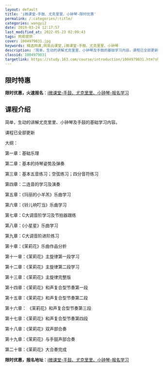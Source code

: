 ```yaml
---
layout: default
title: 'i微课堂-手鼓、尤克里里、小钟琴-限时优惠'
permalink: /:categories/:title/
categories: wangyi2
date: 2019-03-24 12:17:57
last_modified_at: 2022-05-23 02:09:43
tags: 网易提供
cover: 1004979031.jpg
keywords: 精选网课,网易云课堂,i微课堂-手鼓、尤克里里、小钟琴
description: '简单，生动的讲解尤克里里、小钟琴及手鼓的基础学习内容。课程已全部更新大纲：第一章：基础乐理第二章：基本的持琴姿势及弹奏第'
classid: 1004979031
targetlink: https://study.163.com/course/introduction/1004979031.htm?share=1&shareId=1025206652&utm_campaign=share&utm_medium=iphoneShare&utm_source=&utm_u=1025206652
---
```


## 限时特惠

**限时优惠，火速报名**：[i微课堂-手鼓、尤克里里、小钟琴-报名学习](https://study.163.com/course/introduction/1004979031.htm?share=1&shareId=1025206652&utm_campaign=share&utm_medium=iphoneShare&utm_source=&utm_u=1025206652)

## 课程介绍

简单，生动的讲解尤克里里、小钟琴及手鼓的基础学习内容。

课程已全部更新

大纲：

第一章：基础乐理

第二章：基本的持琴姿势及弹奏

第三章：基本五音练习；空弦练习；四分音符练习

第四章：二连音的学习及演奏

第五章：《玛丽的小羊羔》乐曲学习

第六章：《铃儿响叮当》乐曲学习

第七章：C大调音阶学习及节拍器跟练

第八章：《小星星》乐曲学习

第九章：C大调音阶进阶练习

第十章：《茉莉花》乐曲作品分析

第十一章：《茉莉花》主旋律第一段学习

第十二章：《茉莉花》主旋律第二段学习

第十三章：《茉莉花》主旋律完整版

第十四章：《茉莉花》和声复合型节奏第一段

第十五章：《茉莉花》和声复合型节奏第二段

第十六章： 《茉莉花》和声复合型节奏第三段

第十七章：《茉莉花》和声复合型节奏第四段

第十八章：《茉莉花》双声部合奏

第十九章：《茉莉花》与手鼓声部合奏

第二十章：《茉莉花》大合奏完成

**限时优惠，报名地址**：[i微课堂-手鼓、尤克里里、小钟琴-报名学习](https://study.163.com/course/introduction/1004979031.htm?share=1&shareId=1025206652&utm_campaign=share&utm_medium=iphoneShare&utm_source=&utm_u=1025206652)

